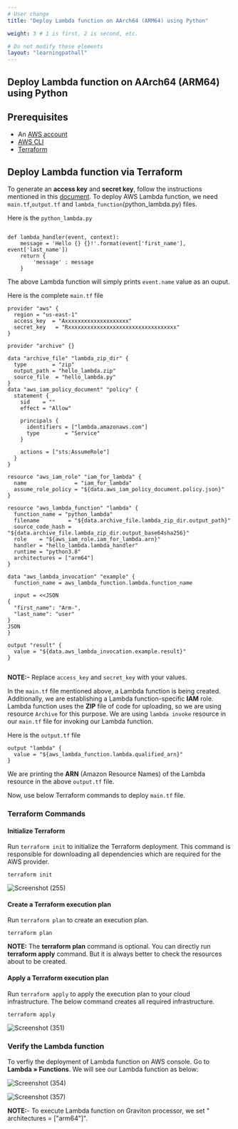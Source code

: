 ```yaml
---
# User change
title: "Deploy Lambda function on AArch64 (ARM64) using Python"

weight: 3 # 1 is first, 2 is second, etc.

# Do not modify these elements
layout: "learningpathall"
---
```


##  Deploy Lambda function on AArch64 (ARM64) using Python 

## Prerequisites

* An [AWS account](https://portal.aws.amazon.com/billing/signup?nc2=h_ct&src=default&redirect_url=https%3A%2F%2Faws.amazon.com%2Fregistration-confirmation#/start)
* [AWS CLI](https://docs.aws.amazon.com/cli/latest/userguide/getting-started-install.html)
* [Terraform](https://github.com/zachlas/arm-software-developers-ads/blob/main/content/install-tools/terraform.md)

## Deploy Lambda function via Terraform

To generate an **access key** and **secret key**, follow the instructions mentioned in this [document](https://github.com/Avinashpuresoftware/arm-software-developers-ads/blob/main/content/learning-paths/server-and-cloud/lambda_function/nodejs_deployment.md).
To deploy AWS Lambda function, we need `main.tf`,`output.tf` and `lambda_function`(python_lambda.py) files.

Here is the `python_lambda.py`

```console

def lambda_handler(event, context):
    message = 'Hello {} {}!'.format(event['first_name'], event['last_name'])
    return {
        'message' : message
    }

```
The above Lambda function will simply prints `event.name` value as an ouput.


Here is the complete `main.tf` file

```console
provider "aws" {
  region = "us-east-1"
  access_key  = "Axxxxxxxxxxxxxxxxxxxx"
  secret_key   = "Rxxxxxxxxxxxxxxxxxxxxxxxxxxxxxxxxxx"
}

provider "archive" {}

data "archive_file" "lambda_zip_dir" {
  type        = "zip"
  output_path = "hello_lambda.zip"
  source_file  = "hello_lambda.py"
}
data "aws_iam_policy_document" "policy" {
  statement {
    sid    = ""
    effect = "Allow"

    principals {
      identifiers = ["lambda.amazonaws.com"]
      type        = "Service"
    }

    actions = ["sts:AssumeRole"]
  }
}

resource "aws_iam_role" "iam_for_lambda" {
  name               = "iam_for_lambda"
  assume_role_policy = "${data.aws_iam_policy_document.policy.json}"
}

resource "aws_lambda_function" "lambda" {
  function_name = "python_lambda"
  filename         = "${data.archive_file.lambda_zip_dir.output_path}"
  source_code_hash = "${data.archive_file.lambda_zip_dir.output_base64sha256}"
  role    = "${aws_iam_role.iam_for_lambda.arn}"
  handler = "hello_lambda.lambda_handler"
  runtime = "python3.8"
  architectures = ["arm64"]
}

data "aws_lambda_invocation" "example" {
  function_name = aws_lambda_function.lambda.function_name

  input = <<JSON
{
  "first_name": "Arm-",
  "last_name": "user"
}
JSON
}

output "result" {
  value = "${data.aws_lambda_invocation.example.result}"
}


```
**NOTE:-** Replace `access_key` and `secret_key` with your values.

In the `main.tf` file mentioned above, a Lambda function is being created. Additionally, we are establishing a Lambda function-specific **IAM** role. Lambda function uses the **ZIP** file of code for uploading, so we are using resource `Archive` for this purpose.
We are using `lambda invoke` resource in our `main.tf` file for invoking our Lambda function.


Here is the `output.tf` file

```console
output "lambda" {
  value = "${aws_lambda_function.lambda.qualified_arn}"
}

```
We are printing the **ARN** (Amazon Resource Names) of the Lambda resource in the above `output.tf` file. 


Now, use below Terraform commands to deploy `main.tf` file.


### Terraform Commands

#### Initialize Terraform

Run `terraform init` to initialize the Terraform deployment. This command is responsible for downloading all dependencies which are required for the AWS provider.

```console
terraform init
```
    
![Screenshot (255)](https://user-images.githubusercontent.com/92315883/209255228-8c8b1b17-ce55-4c7d-9916-6c15918fc82e.png)


#### Create a Terraform execution plan

Run `terraform plan` to create an execution plan.

```console
terraform plan
```

**NOTE:** The **terraform plan** command is optional. You can directly run **terraform apply** command. But it is always better to check the resources about to be created.

#### Apply a Terraform execution plan

Run `terraform apply` to apply the execution plan to your cloud infrastructure. The below command creates all required infrastructure.

```console
terraform apply
```      
![Screenshot (351)](https://user-images.githubusercontent.com/92315883/216279981-a46e3cd0-50a0-4c93-b9e5-2c77ea84f865.png)


### Verify the Lambda function

To verfiy the deployment of Lambda function on AWS console. Go to **Lambda » Functions**. We will see our Lambda function as below:

![Screenshot (354)](https://user-images.githubusercontent.com/92315883/216284315-dec9b16c-bc34-4752-8408-e5af819ea030.png)


![Screenshot (357)](https://user-images.githubusercontent.com/92315883/216515003-78546861-9d21-4d79-995c-0c2b5073feec.png)


**NOTE:**- To execute Lambda function on Graviton processor, we set " architectures = ["arm64"]".
